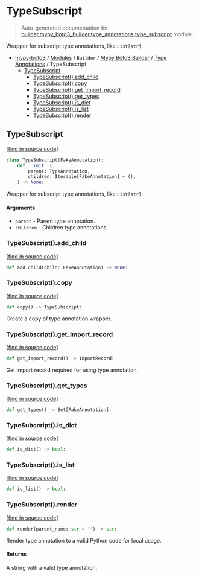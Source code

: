 # TypeSubscript

> Auto-generated documentation for [builder.mypy_boto3_builder.type_annotations.type_subscript](https://github.com/vemel/mypy_boto3/blob/master/builder/mypy_boto3_builder/type_annotations/type_subscript.py) module.

Wrapper for subscript type annotations, like `List[str]`.

- [mypy-boto3](../../../README.md#mypy_boto3) / [Modules](../../../MODULES.md#mypy-boto3-modules) / `Builder` / [Mypy Boto3 Builder](../index.md#mypy-boto3-builder) / [Type Annotations](index.md#type-annotations) / TypeSubscript
    - [TypeSubscript](#typesubscript)
        - [TypeSubscript().add_child](#typesubscriptadd_child)
        - [TypeSubscript().copy](#typesubscriptcopy)
        - [TypeSubscript().get_import_record](#typesubscriptget_import_record)
        - [TypeSubscript().get_types](#typesubscriptget_types)
        - [TypeSubscript().is_dict](#typesubscriptis_dict)
        - [TypeSubscript().is_list](#typesubscriptis_list)
        - [TypeSubscript().render](#typesubscriptrender)

## TypeSubscript

[[find in source code]](https://github.com/vemel/mypy_boto3/blob/master/builder/mypy_boto3_builder/type_annotations/type_subscript.py#L13)

```python
class TypeSubscript(FakeAnnotation):
    def __init__(
        parent: TypeAnnotation,
        children: Iterable[FakeAnnotation] = (),
    ) -> None:
```

Wrapper for subscript type annotations, like `List[str]`.

#### Arguments

- `parent` - Parent type annotation.
- `children` - Children type annotations.

### TypeSubscript().add_child

[[find in source code]](https://github.com/vemel/mypy_boto3/blob/master/builder/mypy_boto3_builder/type_annotations/type_subscript.py#L56)

```python
def add_child(child: FakeAnnotation) -> None:
```

### TypeSubscript().copy

[[find in source code]](https://github.com/vemel/mypy_boto3/blob/master/builder/mypy_boto3_builder/type_annotations/type_subscript.py#L65)

```python
def copy() -> TypeSubscript:
```

Create a copy of type annotation wrapper.

### TypeSubscript().get_import_record

[[find in source code]](https://github.com/vemel/mypy_boto3/blob/master/builder/mypy_boto3_builder/type_annotations/type_subscript.py#L44)

```python
def get_import_record() -> ImportRecord:
```

Get import record required for using type annotation.

### TypeSubscript().get_types

[[find in source code]](https://github.com/vemel/mypy_boto3/blob/master/builder/mypy_boto3_builder/type_annotations/type_subscript.py#L50)

```python
def get_types() -> Set[FakeAnnotation]:
```

### TypeSubscript().is_dict

[[find in source code]](https://github.com/vemel/mypy_boto3/blob/master/builder/mypy_boto3_builder/type_annotations/type_subscript.py#L59)

```python
def is_dict() -> bool:
```

### TypeSubscript().is_list

[[find in source code]](https://github.com/vemel/mypy_boto3/blob/master/builder/mypy_boto3_builder/type_annotations/type_subscript.py#L62)

```python
def is_list() -> bool:
```

### TypeSubscript().render

[[find in source code]](https://github.com/vemel/mypy_boto3/blob/master/builder/mypy_boto3_builder/type_annotations/type_subscript.py#L31)

```python
def render(parent_name: str = '') -> str:
```

Render type annotation to a valid Python code for local usage.

#### Returns

A string with a valid type annotation.
